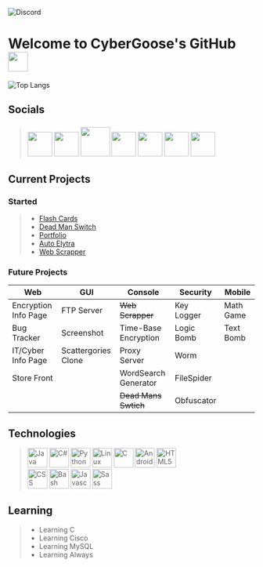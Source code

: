 ![Discord](https://img.shields.io/discord/618881743880978491?color=red&label=CyberGaggle&logo=discord&logoColor=green&style=plastic)

# Welcome to CyberGoose's GitHub <img src="https://media.giphy.com/media/hvRJCLFzcasrR4ia7z/giphy.gif" width="40px"> 
![Top Langs](https://github-readme-stats.vercel.app/api/top-langs/?username=cybergoose13&layout=compact&theme=dark)
<!-- ==Resources== -->
<!-- https://gist.github.com/rxaviers/7360908 -->
<!-- https://www.flaticon.com -->
## Socials
> ### <a href="https://www.instagram.com/cyber_goose"><img src="https://www.flaticon.com/svg/static/icons/svg/1384/1384063.svg" width="50px"></a> <a href="https://www.facebook.com/number568290/"><img src="https://upload.wikimedia.org/wikipedia/commons/thumb/1/1b/Facebook_icon.svg/1024px-Facebook_icon.svg.png" width="50px"></a> <a href="https://www.twitter.com/cybergoose13"><img src="https://seeklogo.com/images/T/twitter-logo-A84FE9258E-seeklogo.com.png" width="60px"></a> <a href="https://open.spotify.com/user/joshuajcornell?si=zr-HFwSyRy2i45klcGTy1A"><img src="https://www.flaticon.com/svg/static/icons/svg/174/174872.svg" width="50px"></a> <a href="https://discord.com/channels/@me/789657408413630464"><img src="https://www.flaticon.com/svg/static/icons/svg/2111/2111370.svg" width="50px"></a> <a href="https://www.hackerrank.com/cybergoose"><img src="https://cdn4.iconfinder.com/data/icons/logos-and-brands/512/160_Hackerrank_logo_logos-256.png" width="50px"></a> <a href="https://www.linkedin.com/in/josh-cornell-106baa1b9/"><img src="https://www.flaticon.com/svg/static/icons/svg/174/174857.svg" width="50px"></a>

## Current Projects
### Started
>* [Flash Cards](https://github.com/cybergoose13/flashcards)
>* [Dead Man Switch](https://github.com/cybergoose13/DedManSwitch)
>* [Portfolio](https://cybergoose13.github.io/)
>* [Auto Elytra](https://github.com/cybergoose13/AutoElytra)
>* [Web Scrapper](https://github.com/cybergoose13/web_scrapper)
### Future Projects
|Web                 |GUI                |Console             |Security  |Mobile    |
|--------------------|-------------------|--------------------|----------|----------|
|Encryption Info Page|FTP Server         |~~Web Scrapper~~    |Key Logger|Math Game |
|Bug Tracker         |Screenshot         |Time-Base Encryption|Logic Bomb|Text Bomb |
|IT/Cyber Info Page  |Scattergories Clone|Proxy Server        |Worm      |          |
|Store Front         |                   |WordSearch Generator|FileSpider|          |
|                    |                   |~~Dead Mans Swtich~~|Obfuscator|          |
## Technologies
> <img src="https://www.flaticon.com/svg/static/icons/svg/226/226777.svg" alt="Java" width="40px"> <img src="https://www.flaticon.com/svg/static/icons/svg/358/358879.svg" alt="C#" width="40px"> <img src="https://www.flaticon.com/svg/static/icons/svg/919/919852.svg" alt="Python" width="40px"> <img src="https://www.flaticon.com/svg/static/icons/svg/518/518713.svg" alt="Linux" width="40px"> <img src="https://www.flaticon.com/svg/static/icons/svg/3600/3600912.svg" alt="C" width="40px"> <img src="https://www.flaticon.com/svg/static/icons/svg/518/518705.svg" alt="Android" width="40px"> <img src="https://www.flaticon.com/svg/static/icons/svg/732/732212.svg" alt="HTML5" width="40px"> <br/>
> <img src="https://www.flaticon.com/svg/static/icons/svg/919/919826.svg" alt="CSS" width="40px"> <img src="https://www.flaticon.com/svg/static/icons/svg/919/919837.svg" alt="Bash" width="40px"> <img src="https://www.flaticon.com/svg/static/icons/svg/919/919828.svg" alt="Javascript" width="40px"> <img src="https://www.flaticon.com/svg/static/icons/svg/919/919831.svg" alt="Sass" width="40px">
## Learning
>* Learning C
>* Learning Cisco
>* Learning MySQL
>* Learning Always


<!--
**cybergoose13/cybergoose13** is a ✨ _special_ ✨ repository because its `README.md` (this file) appears on your GitHub profile.

contents example:
## Table of contents
* [General](#general)
* [Setup](#setup)

## General
words here

## Setup
words here

Here are some ideas to get you started:

- 🔭 I’m currently working on ...
- 🌱 I’m currently learning ...
- 👯 I’m looking to collaborate on ...
- 🤔 I’m looking for help with ...
- 💬 Ask me about ...
- 📫 How to reach me: ...
- 😄 Pronouns: ...
- ⚡ Fun fact: ...
-->
